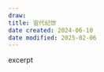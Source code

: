 ```yaml
---
draw:
title: 宙代纪世
date created: 2024-06-10
date modified: 2025-02-06
---
```


excerpt

<!-- more -->
